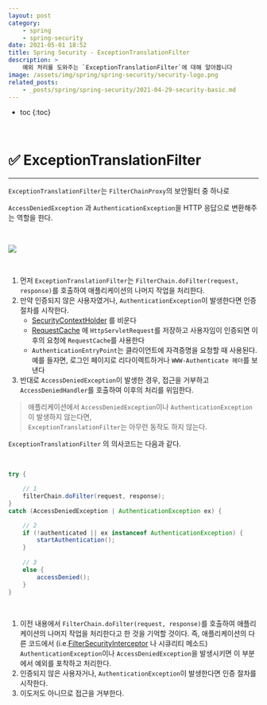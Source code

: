 ```yaml
---
layout: post
category:
    - spring
    - spring-security
date: 2021-05-01 18:52
title: Spring Security - ExceptionTranslationFilter
description: >
    예외 처리를 도와주는 `ExceptionTranslationFilter`에 대해 알아봅니다
image: /assets/img/spring/spring-security/security-logo.png
related_posts:
    - _posts/spring/spring-security/2021-04-29-security-basic.md
---
```


* toc
{:toc}
  
&nbsp;  

# ✅ ExceptionTranslationFilter

---

`ExceptionTranslationFilter`는 `FilterChainProxy`의 보안필터 중 하나로

`AccessDeniedException` 과 `AuthenticationException`을 HTTP 응답으로 변환해주는 역할을 한다.

&nbsp;  

![](https://img1.daumcdn.net/thumb/R1280x0/?scode=mtistory2&fname=https%3A%2F%2Fblog.kakaocdn.net%2Fdn%2FduJsIx%2Fbtq3XseglLQ%2FLZYjkIcOVfTR79zyM3GkvK%2Fimg.png)

&nbsp;  

1. 먼저 `ExceptionTranslationFilter`는 `FilterChain.doFilter(request, response)`를 호출하여 애플리케이션의 나머지 작업을 처리한다.
2. 만약 인증되지 않은 사용자였거나, `AuthenticationException`이 발생한다면 인증절차를 시작한다.
    - [SecurityContextHolder](https://docs.spring.io/spring-security/site/docs/current/reference/html5/#servlet-authentication-securitycontextholder) 를 비운다
    - [RequestCache](https://docs.spring.io/spring-security/site/docs/current/api/org/springframework/security/web/savedrequest/RequestCache.html) 에 `HttpServletRequest`를 저장하고 사용자임이 인증되면 이후의 요청에 `RequestCache`를 사용한다
    - `AuthenticationEntryPoint`는 클라이언트에 자격증명을 요청할 때 사용된다. 예를 들자면, 로그인 페이지로 리다이렉트하거나 `WWW-Authenticate 헤더`를 보낸다
3. 반대로 `AccessDeniedException`이 발생한 경우, 접근을 거부하고 `AccessDeniedHandler`를 호출하여 이후의 처리를 위임한다.

> 애플리케이션에서 `AccessDeniedException`이나 `AuthenticationException`이 발생하지 않는다면,  
> `ExceptionTranslationFilter`는 아무런 동작도 하지 않는다.

`ExceptionTranslationFilter` 의 의사코드는 다음과 같다.

&nbsp;  

```java
try {

    // 1
    filterChain.doFilter(request, response);
} 
catch (AccessDeniedException | AuthenticationException ex) {

    // 2
    if (!authenticated || ex instanceof AuthenticationException) {
        startAuthentication();
    } 
    
    // 3
    else {
        accessDenied();
    }
}
```

&nbsp;  

1. 이전 내용에서 `FilterChain.doFilter(request, response)`를 호출하여 애플리케이션의 나머지 작업을 처리한다고 한 것을 기억할 것이다. 즉, 애플리케이션의 다른 코드에서 (i.e.[FilterSecurityInterceptor](https://docs.spring.io/spring-security/site/docs/current/reference/html5/#servlet-authorization-filtersecurityinterceptor) 나 시큐리티 메소드) `AuthenticationException`이나 `AccessDeniedException`을 발생시키면 이 부분에서 예외를 포착하고 처리한다.
2. 인증되지 않은 사용자거나, `AuthenticationException`이 발생한다면 인증 절차를 시작한다.
3. 이도저도 아니므로 접근을 거부한다.

&nbsp;  